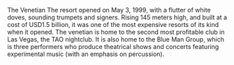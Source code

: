 The Venetian
The resort opened on May 3, 1999, with a flutter of white doves, sounding trumpets and signers. Rising 145 meters high, and built at a cost of USD1.5 billion, it was one of the most expensive resorts of its kind when it opened. The venetian is home to the second most profitable club in Las Vegas, the TAO nightclub. It is also home to the Blue Man Group, which is three performers who produce theatrical shows and concerts featuring experimental music (with an emphasis on percussion).



